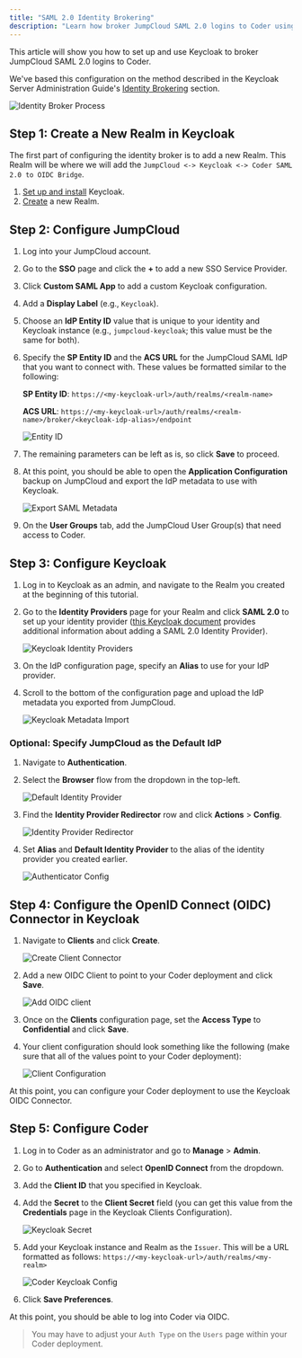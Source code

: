 ```yaml
---
title: "SAML 2.0 Identity Brokering"
description: "Learn how broker JumpCloud SAML 2.0 logins to Coder using Keycloak."
---
```


This article will show you how to set up and use Keycloak to broker JumpCloud
SAML 2.0 logins to Coder.

We've based this configuration on the method described in the Keycloak Server
Administration Guide's [Identity
Brokering](https://www.keycloak.org/docs/latest/server_admin/#_identity_broker)
section.

![Identity Broker Process](../assets/SAML-process.png)

## Step 1: Create a New Realm in Keycloak

The first part of configuring the identity broker is to add a new Realm. This
Realm will be where we will add the `JumpCloud <-> Keycloak <-> Coder SAML 2.0
to OIDC Bridge`.

1. [Set up and install](https://www.keycloak.org/getting-started) Keycloak.
1. [Create](https://www.keycloak.org/docs/latest/getting_started/#creating-a-realm)
   a new Realm.

## Step 2: Configure JumpCloud

1. Log into your JumpCloud account.

1. Go to the **SSO** page and click the **+** to add a new SSO Service Provider.

1. Click **Custom SAML App** to add a custom Keycloak configuration.

1. Add a **Display Label** (e.g., `Keycloak`).

1. Choose an **IdP Entity ID** value that is unique to your identity and
   Keycloak instance (e.g., `jumpcloud-keycloak`; this value must be the same
   for both).

1. Specify the **SP Entity ID** and the **ACS URL** for the JumpCloud SAML IdP
   that you want to connect with. These values be formatted similar to the
   following:

    **SP Entity ID**: `https://<my-keycloak-url>/auth/realms/<realm-name>`

    **ACS URL**:
    `https://<my-keycloak-url>/auth/realms/<realm-name>/broker/<keycloak-idp-alias>/endpoint`

    ![Entity ID](../assets/SAML-config-1.png)

1. The remaining parameters can be left as is, so click **Save** to proceed.

1. At this point, you should be able to open the **Application Configuration**
   backup on JumpCloud and export the IdP metadata to use with Keycloak.

    ![Export SAML Metadata](../assets/SAML-config-2.png)

1. On the **User Groups** tab, add the JumpCloud User Group(s) that need access
   to Coder.

## Step 3: Configure Keycloak

1. Log in to Keycloak as an admin, and navigate to the Realm you created at the
    beginning of this tutorial.

1. Go to the **Identity Providers** page for your Realm and click **SAML 2.0**
    to set up your identity provider ([this Keycloak
    document](https://www.keycloak.org/docs/latest/server_admin/#saml-v2-0-identity-providers)
    provides additional information about adding a SAML 2.0 Identity Provider).

    ![Keycloak Identity Providers](../assets/keycloak-identity-providers.png)

1. On the IdP configuration page, specify an **Alias** to use for your IdP
   provider.

1. Scroll to the bottom of the configuration page and upload the IdP metadata
    you exported from JumpCloud.

    ![Keycloak Metadata Import](../assets/keycloak-metadata-import.png)

### Optional: Specify JumpCloud as the Default IdP

1. Navigate to **Authentication**.

2. Select the **Browser** flow from the dropdown in the top-left.

    ![Default Identity Provider](../assets/keycloak-default-IdP.png)

1. Find the **Identity Provider Redirector** row and click **Actions** >
   **Config**.

    ![Identity Provider Redirector](../assets/keycloak-IdP-redirector.png)

1. Set **Alias** and **Default Identity Provider** to the alias of the identity
   provider you created earlier.

    ![Authenticator Config](../assets/keycloak-authenticator-config.png)

## Step 4: Configure the OpenID Connect (OIDC) Connector in Keycloak

1. Navigate to **Clients** and click **Create**.

    ![Create Client Connector](../assets/keycloak-create-client.png)

1. Add a new OIDC Client to point to your Coder deployment and click **Save**.

    ![Add OIDC client](../assets/keycloak-add-client.png)

1. Once on the **Clients** configuration page, set the **Access Type** to
   **Confidential** and click **Save**.

1. Your client configuration should look something like the following (make sure
   that all of the values point to your Coder deployment):

    ![Client Configuration](../assets/keycloak-client-config.png)

At this point, you can configure your Coder deployment to use the Keycloak OIDC
   Connector.

## Step 5: Configure Coder

1. Log in to Coder as an administrator and go to **Manage** > **Admin**.

1. Go to **Authentication** and select **OpenID Connect** from the dropdown.

1. Add the **Client ID** that you specified in Keycloak.

1. Add the **Secret** to the **Client Secret** field (you can get this value
   from the **Credentials** page in the Keycloak Clients Configuration).

    ![Keycloak Secret](../assets/keycloak-secret.png)

1. Add your Keycloak instance and Realm as the `Issuer`. This will be a URL
    formatted as follows: `https://<my-keycloak-url>/auth/realms/<my-realm>`

    ![Coder Keycloak Config](../assets/keycloak-coder-config.png)

1. Click **Save Preferences**.

At this point, you should be able to log into Coder via OIDC.

> You may have to adjust your `Auth Type` on the `Users` page within your Coder
> deployment.
